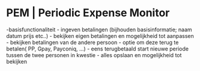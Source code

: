 # PEM | Periodic Expense Monitor
 -basisfunctionaliteit
	- ingeven betalingen (bijhouden basisinformatie; naam datum prijs etc..)
	- bekijken eigen betalingen en mogelijkheid tot aanpassen 
	- bekijken betalingen van de andere persoon
	- optie om deze terug te betalen( PP, Gpay, Payconiq, ...)
		- eens terugbetaald start nieuwe periode tussen de twee personen in kwestie
	- alles opslaan en mogelijkheid tot bekijken
